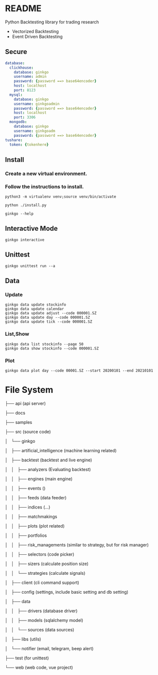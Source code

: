 # README
Python Backtesting library for trading research
- Vectorized Backtesting
- Event Driven Backtesting


## Secure
``` yaml
database:
  clickhouse:
    database: ginkgo
    username: admin
    password: {password ==> base64encoder}
    host: localhost
    port: 8123
  mysql:
    database: ginkgo
    username: ginkgoadmin
    password: {password ==> base64encoder}
    host: localhost
    port: 3306
  mongodb:
    database: ginkgo
    username: ginkgoadm
    password: {password ==> base64encoder}
tushare:
  token: {tokenhere}
```

## Install
### Create a new virtual environment.
### Follow the instructions to install.

``` shell
python3 -m virtualenv venv;source venv/bin/activate

python ./install.py
```


``` shell
ginkgo --help
```

## Interactive Mode
``` shell
ginkgo interactive
```

## Unittest
``` shell
ginkgo unittest run --a
```

## Data

### Update
``` shell
ginkgo data update stockinfo
ginkgo data update calendar
ginkgo data update adjust --code 000001.SZ
ginkgo data update day --code 000001.SZ
ginkgo data update tick --code 000001.SZ
```

### List,Show
``` shell
ginkgo data list stockinfo --page 50
ginkgo data show stockinfo --code 000001.SZ
```

### Plot
``` shell
ginkgo data plot day --code 00001.SZ --start 20200101 --end 20210101
```

# File System

├── api  (api server)

├── docs

├── samples

├── src (source code)

│   └── ginkgo

│       ├── artificial_intelligence (machine learning related)

│       ├── backtest (backtest and live engine)

│       │   ├── analyzers (Evaluating backtest)

│       │   ├── engines (main engine)

│       │   ├── events ()

│       │   ├── feeds (data feeder)

│       │   ├── indices (...)

│       │   ├── matchmakings

│       │   ├── plots (plot related)

│       │   ├── portfolios

│       │   ├── risk_managements (similar to strategy, but for risk manager)

│       │   ├── selectors (code picker)

│       │   ├── sizers (calculate position size)

│       │   └── strategies (calculate signals)

│       ├── client (cli command support)

│       ├── config (settings, include basic setting and db setting)

│       ├── data

│       │   ├── drivers (database driver)

│       │   ├── models (sqlalchemy model)

│       │   └── sources (data sources)

│       ├── libs (utils)

│       └── notifier (email, telegram, beep alert)

├── test (for unittest)

└── web (web code, vue project)
